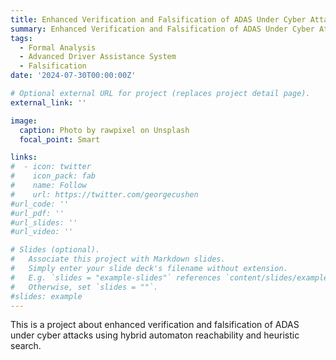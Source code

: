 ```yaml
---
title: Enhanced Verification and Falsification of ADAS Under Cyber Attacks Using Hybrid Automaton Reachability and Heuristic Search
summary: Enhanced Verification and Falsification of ADAS Under Cyber Attacks Using Hybrid Automaton Reachability and Heuristic Search.
tags:
  - Formal Analysis
  - Advanced Driver Assistance System
  - Falsification
date: '2024-07-30T00:00:00Z'

# Optional external URL for project (replaces project detail page).
external_link: ''

image:
  caption: Photo by rawpixel on Unsplash
  focal_point: Smart

links:
#  - icon: twitter
#    icon_pack: fab
#    name: Follow
#    url: https://twitter.com/georgecushen
#url_code: ''
#url_pdf: ''
#url_slides: ''
#url_video: ''

# Slides (optional).
#   Associate this project with Markdown slides.
#   Simply enter your slide deck's filename without extension.
#   E.g. `slides = "example-slides"` references `content/slides/example-slides.md`.
#   Otherwise, set `slides = ""`.
#slides: example
---
```


This is a project about enhanced verification and falsification of ADAS under cyber attacks using hybrid automaton reachability and heuristic search.
